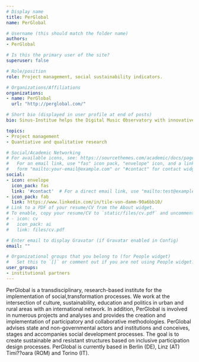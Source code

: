```yaml
---
# Display name
title: PerGlobal
name: PerGlobal

# Username (this should match the folder name)
authors:
- PerGlobal

# Is this the primary user of the site?
superuser: false

# Role/position
role: Project management, social sustainability indicators. 

# Organizations/Affiliations
organizations:
- name: PerGlobal
  url: "http://perglobal.com/"

# Short bio (displayed in user profile at end of posts)
bio: Sinus-Institue helps the Digital Music Observatory with innovative survey design and survey implementation. 

topics:
- Project management
- Quantiative and qualitative research

# Social/Academic Networking
# For available icons, see: https://sourcethemes.com/academic/docs/page-builder/#icons
#   For an email link, use "fas" icon pack, "envelope" icon, and a link in the
#   form "mailto:your-email@example.com" or "#contact" for contact widget.
social:
- icon: envelope
  icon_pack: fas
  link: '#contact'  # For a direct email link, use "mailto:test@example.org".
- icon_pack: fab
  link: https://www.linkedin.com/in/tile-von-damm-90a6bb10/
# Link to a PDF of your resume/CV from the About widget.
# To enable, copy your resume/CV to `static/files/cv.pdf` and uncomment the lines below.
# - icon: cv
#   icon_pack: ai
#   link: files/cv.pdf

# Enter email to display Gravatar (if Gravatar enabled in Config)
email: ""

# Organizational groups that you belong to (for People widget)
#   Set this to `[]` or comment out if you are not using People widget.
user_groups:
- institutional partners
---
```


PerGlobal is a transdisciplinary, research-based institute for the implementation of social,transformation processes. We work at the intersection of culture, sustainability, education and politics in urban and rural areas with an international network. In addition, PerGlobal is involved in numerous projects and analyses and provides the creation and implementation of participatory and collaborative methodologies. PerGlobal advises state and non-governmental actors and institutions and conceives, stages and accompanies social development processes. The goal is to create sustainable and resistant structures based on inclusive participation design processes. PerGlobal is currently based in Berlin (DE), Linz (AT) Timi??oara (ROM) and Torino (IT).
